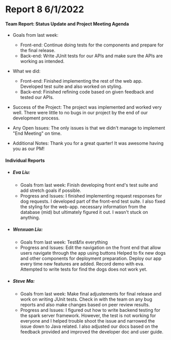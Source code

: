 # **Report 8 6/1/2022**

#### Team Report: Status Update and Project Meeting Agenda
- Goals from last week:
    - Front-end: Continue doing tests for the components and prepare for the final release.
    - Back-end: Write JUnit tests for our APIs and make sure the APIs are working as intended.

- What we did:
    - Front-end: Finished implementing the rest of the web app. Developed test suite and also
      worked on styling.
    - Back-end: Finished refining code based on given feedback and tested our APIs.

- Success of the Project: The project was implemented and worked very well. There were little to no
  bugs in our project by the end of our development process.

- Any Open Issues: The only issues is that we didn't manage to implement "End Meeting" on time.

- Additional Notes: Thank you for a great quarter! It was awesome having you as our PM!

#### Individual Reports

- ##### Eva Liu:
    - Goals from last week: Finish developing front end's test suite and add stretch goals if
      possible.
    - Progress and Issues: I finished implementing request responses for dog requests. I developed
      part of the front-end test suite. I also fixed the styling for the web-app.
      necessary information from the database (mid) but ultimately figured it out. I wasn't stuck on anything.

- ##### Wenxuan Liu:
    - Goals from last week: Test&fix everything
    - Progress and Issues: Edit the navigation on the front end that allow users navigate through the app using buttons
      Helped to fix new dogs and other components for deployment preparation. Deploy our app every time new features are added.
      Record demo with eva. Attempted to write tests for find the dogs does not work yet.
      
- ##### Steve Ma:
  - Goals from last week: Make final adjustements for final release and work on writing JUnit tests.
                                       Check in with the team on any bug reports and also make changes based on
                                       peer review results.
  - Progress and Issues: I figured out how to write backend testing for the spark server framework. However, the test
                            is not working for everyone and I helped trouble shoot the issue and narrowed the issue down to
                            Java related. I also adjusted our docs based on the feedback provided and improved the developer 
                            doc and user guide.
